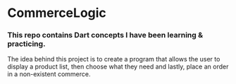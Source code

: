 # CommerceLogic

### This repo contains Dart concepts I have been learning & practicing. </br>
The idea behind this project is to create a program that allows the user to display a product list, then choose what they need and lastly, place an order in a non-existent commerce. 
